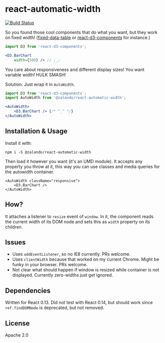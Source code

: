 # react-automatic-width

[![Build Status](https://travis-ci.org/zalando/react-automatic-width.svg?branch=master)](https://travis-ci.org/zalando/react-automatic-width) 

So you found those cool components that do what you want, but they work on fixed width! ([fixed-data-table](https://facebook.github.io/fixed-data-table/) or [react-d3-components](https://github.com/codesuki/react-d3-components) for instance.)

~~~ jsx
import D3 from 'react-d3-components';

<D3.BarChart
    width={500} /> // ;_;
~~~

You care about responsiveness and different display sizes! You want variable width! HULK SMASH!

Solution: Just wrap it in `AutoWidth`.

~~~ jsx
import D3 from 'react-d3-components';
import AutoWidth from '@zalando/react-automatic-width';

<AutoWidth>
    <D3.BarChart /> {/* ^_^ */}
</AutoWidth>
~~~

## Installation & Usage

Install it with:

    npm i -S @zalando/react-automatic-width

Then load it however you want (it's an UMD module). It accepts any property you throw at it, this way you can use classes and media queries for the autowidth container.


    <AutoWidth className="responsive">
        <D3.BarChart />
    </AutoWidth>


## How?

It attaches a listener to `resize` event of `window`. In it, the component reads the current width of its DOM node and sets this as `width` property on its children.

## Issues

* Uses `addEventListener`, so no IE8 currently. PRs welcome.
* Uses `clientWidth` because that worked on my current Chrome. Might be funky in your browser. PRs welcome.
* Not clear what should happen if window is resized while container is not displayed. Currently zero-widths just get ignored.

## Dependencies

Written for React 0.13. Did not test with React 0.14, but should work since `ref.findDOMNode` is deprecated, but not removed.

## License

Apache 2.0
